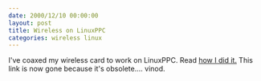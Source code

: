 ```yaml
---
date: 2000/12/10 00:00:00
layout: post
title: Wireless on LinuxPPC
categories: wireless linux
---
```


I've coaxed my wireless card to work on LinuxPPC. Read [how I did
it.](http://kurup.org/content/wireless.phtml) This link is now gone
because it's obsolete.... vinod.
